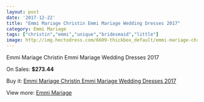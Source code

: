 ```yaml
---
layout: post
date: '2017-12-22'
title: "Emmi Mariage Christin Emmi Mariage Wedding Dresses 2017"
category: Emmi Mariage
tags: ["christin","emmi","unique","bridesmaid","little"]
image: http://img.hectodress.com/6609-thickbox_default/emmi-mariage-christin-emmi-mariage-wedding-dresses-2013.jpg
---
```

Emmi Mariage Christin Emmi Mariage Wedding Dresses 2017

On Sales: **$273.44**
<a href="https://www.hectodress.com/emmi-mariage/3287-emmi-mariage-christin-emmi-mariage-wedding-dresses-2013.html"><amp-img layout="responsive" width="600" height="600" src="//img.hectodress.com/6609-thickbox_default/emmi-mariage-christin-emmi-mariage-wedding-dresses-2013.jpg" alt="Emmi Mariage Christin Emmi Mariage Wedding Dresses 2017 0" /></a>

Buy it: [Emmi Mariage Christin Emmi Mariage Wedding Dresses 2017](https://www.hectodress.com/emmi-mariage/3287-emmi-mariage-christin-emmi-mariage-wedding-dresses-2013.html "Emmi Mariage Christin Emmi Mariage Wedding Dresses 2017")

View more: [Emmi Mariage](https://www.hectodress.com/57-emmi-mariage "Emmi Mariage")